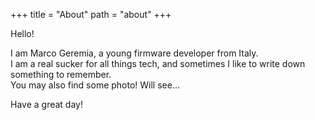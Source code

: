 +++
title = "About"
path = "about"
+++

Hello!

I am Marco Geremia, a young firmware developer from Italy.  
I am a real sucker for all things tech, and sometimes I like to write down something to remember.  
You may also find some photo! Will see...

Have a great day!